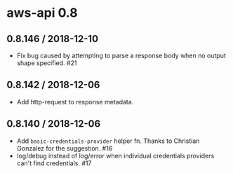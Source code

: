 # aws-api 0.8

## 0.8.146 / 2018-12-10

* Fix bug caused by attempting to parse a response body when no output shape specified. #21

## 0.8.142 / 2018-12-06

* Add http-request to response metadata.

## 0.8.140 / 2018-12-06

* Add `basic-credentials-provider` helper fn. Thanks to Christian Gonzalez for the suggestion. #16
* log/debug instead of log/error when individual credentials providers can't find credentials. #17

